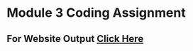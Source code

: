 # Module 3 Coding Assignment

## For Website Output [Click Here](https://Bhavesh-Vinchurkar.github.io/coursera-html_css_js_for_webdevs/module3-solution/index.html)

